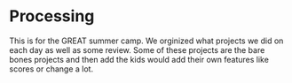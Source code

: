 # Processing

This is for the GREAT summer camp. We orginized what projects we did on each day as well as some review. Some of these projects are the bare bones projects and then add the kids would add their own features like scores or change a lot.

